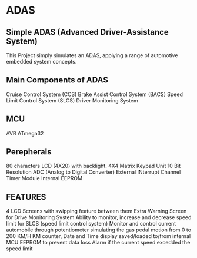 # ADAS
## Simple ADAS (Advanced Driver-Assistance System)  
This Project simply simulates an ADAS, applying a range of automotive embedded system concepts. 
## Main Components of ADAS
Cruise Control System (CCS)
Brake Assist Control System (BACS) 
Speed Limit Control System (SLCS)
Driver Monitoring System 
## MCU 
AVR ATmega32 
## Perepherals 
80 characters LCD (4X20) with backlight. 
4X4 Matrix Keypad Unit 
10 Bit Resolution ADC (Analog to Digital Converter) 
External INterrupt Channel 
Timer Module 
Internal EEPROM
## FEATURES
4 LCD Screens with swipping feature between them 
Extra Warning Screen for Drive Monitoring System 
Ability to monitor, increase and decrease speed limit for SLCS (speed limit control system) 
Monitor and control current automobile through potentiometer simulating the gas pedal motion from 0 to 200 KM/H 
KM counter, Date and Time display saved/loaded to/from internal MCU EEPROM to prevent data loss
Alarm if the current speed excedded the speed limit 


